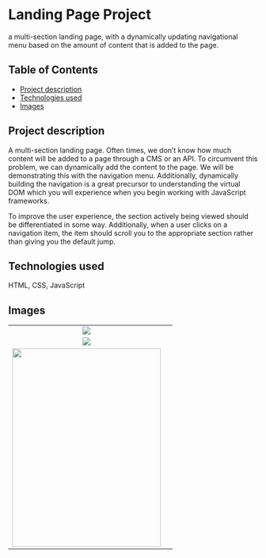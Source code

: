 # Landing Page Project
a multi-section landing page, with a dynamically updating navigational menu based on the amount of content that is added to the page.



## Table of Contents
* [Project description](#projectdescription)
* [Technologies used](#technologiesused)
* [Images](#Images)



## <a name="Projectdescription"> Project description </a> 
A multi-section landing page. Often times, we don’t know how much content will be added to a page through a CMS or an API. To circumvent this problem, we can dynamically add the content to the page. We will be demonstrating this with the navigation menu. Additionally, dynamically building the navigation is a great precursor to understanding the virtual DOM which you will experience when you begin working with JavaScript frameworks.

To improve the user experience, the section actively being viewed should be differentiated in some way. Additionally, when a user clicks on a navigation item, the item should scroll you to the appropriate section rather than giving you the default jump.



## <a name="Technologiesused"> Technologies used </a> 
HTML, CSS, JavaScript



## <a name="Images"> Images </a> 
| | | 
|:-------------------------:|:-------------------------:|
|<img src="https://user-images.githubusercontent.com/99563220/214886348-44b1120e-3ee7-4094-ab1e-b154ccf9ae90.png" />|
|<img src="https://user-images.githubusercontent.com/99563220/214887723-7251c373-5fdc-4cf2-9781-0e0457dbf6e9.png" />|
|<img src="https://user-images.githubusercontent.com/99563220/214887839-d81f6357-af14-4734-8517-f97b742cc2b4.png" width="300" height="400"/>|
